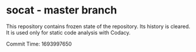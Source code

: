 # socat - master branch

This repository contains frozen state of the repository.
Its history is cleared. It is used only for static code
analysis with Codacy.

Commit Time: 1693997650